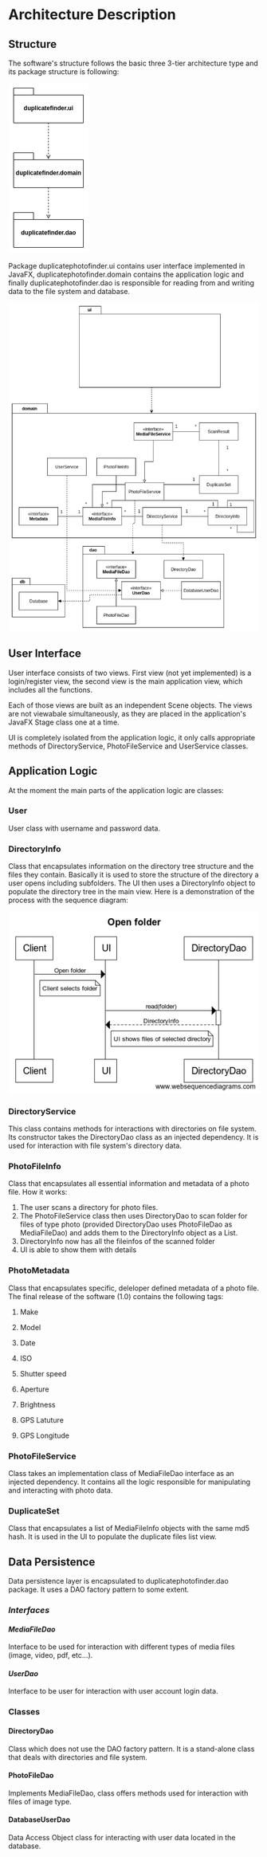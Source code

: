# Architecture Description

## Structure

The software's structure follows the basic three 3-tier architecture type and its package structure is following:

[![Packages](packages.png)](https://github.com/shomarov/ohte-2020/blob/master/documentation/packages.png)

Package duplicatephotofinder.ui contains user interface implemented in JavaFX, duplicatephotofinder.domain contains the application logic and finally duplicatephotofinder.dao is responsible for reading from and writing data to the file system and database.

[![Architecture](architecture.png)](https://github.com/shomarov/ohte-2020/blob/master/documentation/architecture.png)

## User Interface

User interface consists of two views. First view (not yet implemented) is a login/register view, the second view is the main application view, which includes all the functions.

Each of those views are built as an independent Scene objects. The views are not viewabale simultaneously, as they are placed in the application's JavaFX Stage class one at a time.

UI is completely isolated from the application logic, it only calls appropriate methods of DirectoryService, PhotoFileService and UserService classes.

## Application Logic

At the moment the main parts of the application logic are classes:

### User

User class with username and password data.

### DirectoryInfo

Class that encapsulates information on the directory tree structure and the files they contain. Basically it is used to store the structure of the directory a user opens including subfolders. The UI then uses a DirectoryInfo object to populate the directory tree in the main view. Here is a demonstration of the process with the sequence diagram:

[![Sequence diagram](sequence_diagram.png)](https://github.com/shomarov/ohte-2020/blob/master/documentation/sequence_diagram.png)

### DirectoryService

This class contains methods for interactions with directories on file system. Its constructor takes the DirectoryDao class as an injected dependency. It is used for interaction with file system's directory data.

### PhotoFileInfo

Class that encapsulates all essential information and metadata of a photo file. How it works:

1. The user scans a directory for photo files.
2. The PhotoFileService class then uses DirectoryDao to scan folder for files of type photo (provided DirectoryDao uses PhotoFileDao as MediaFileDao) and adds them to the DirectoryInfo object as a List.
3. DirectoryInfo now has all the fileinfos of the scanned folder
4. UI is able to show them with details

### PhotoMetadata

Class that encapsulates specific, deleloper defined metadata of a photo file. The final release of the software (1.0) contains the following tags:

1. Make
2. Model
3. Date
4. ISO
5. Shutter speed
6. Aperture
7. Brightness

8. GPS Latuture
9. GPS Longitude

### PhotoFileService

Class takes an implementation class of MediaFileDao interface as an injected dependency. It contains all the logic responsible for manipulating and interacting with photo data.

### DuplicateSet

Class that encapsulates a list of MediaFileInfo objects with the same md5 hash. It is used in the UI to populate the duplicate files list view.

## Data Persistence

Data persistence layer is encapsulated to duplicatephotofinder.dao package. It uses a DAO factory pattern to some extent.

### _Interfaces_

#### _MediaFileDao_

Interface to be used for interaction with different types of media files (image, video, pdf, etc...).

#### _UserDao_

Interface to be user for interaction with user account login data.

### Classes

#### DirectoryDao

Class which does not use the DAO factory pattern. It is a stand-alone class that deals with directories and file system.

#### PhotoFileDao

Implements MediaFileDao, class offers methods used for interaction with files of image type.

#### DatabaseUserDao

Data Access Object class for interacting with user data located in the database.
